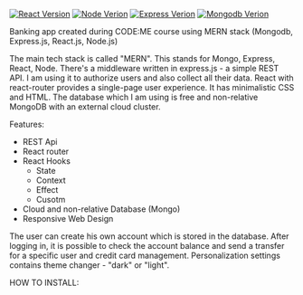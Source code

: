 [![React Version](https://img.shields.io/badge/React.js-18.2.0-brightgreen)](https://reactjs.org/)
[![Node Verion](https://img.shields.io/badge/Node.js-16.15.1-brightgreen)](https://nodejs.org/en/)
[![Express Verion](https://img.shields.io/badge/Express.js-4.x-brightgreen)](https://expressjs.com/)
[![Mongodb Verion](https://img.shields.io/badge/Mongodb-5.3-brightgreen)](https://www.mongodb.com/docs/manual/introduction/)

Banking app created during CODE:ME course using MERN stack
(Mongodb, Express.js, React.js, Node.js)

The main tech stack is called "MERN". This stands for Mongo,
Express, React, Node. There's a middleware written in
express.js - a simple REST API. I am using it to authorize
users and also collect all their data. React with
react-router provides a single-page user experience. It has
minimalistic CSS and HTML. The database which I am using is
free and non-relative MongoDB with an external cloud
cluster.

Features:

-   REST Api
-   React router
-   React Hooks
    -   State
    -   Context
    -   Effect
    -   Cusotm
-   Cloud and non-relative Database (Mongo)
-   Responsive Web Design

The user can create his own account which is stored in the
database. After logging in, it is possible to check the
account balance and send a transfer for a specific user and
credit card management. Personalization settings contains
theme changer - "dark" or "light".

HOW TO INSTALL:
